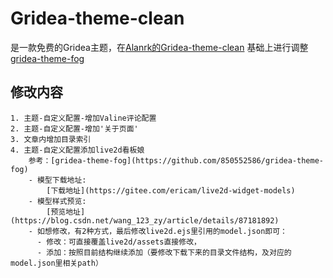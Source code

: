 # Gridea-theme-clean
是一款免费的Gridea主题，在[Alanrk的Gridea-theme-clean](https://github.com/Alanrk/Gridea-theme-clean) 基础上进行调整
[gridea-theme-fog](https://github.com/850552586/gridea-theme-fog)
## 修改内容
    1. 主题-自定义配置-增加Valine评论配置
    2. 主题-自定义配置-增加'关于页面'
    3. 文章内增加目录索引
    4. 主题-自定义配置添加live2d看板娘
        参考：[gridea-theme-fog](https://github.com/850552586/gridea-theme-fog)
        - 模型下载地址: 
            [下载地址](https://gitee.com/ericam/live2d-widget-models)
        - 模型样式预览: 
            [预览地址](https://blog.csdn.net/wang_123_zy/article/details/87181892)
        - 如想修改，有2种方式，最后修改live2d.ejs里引用的model.json即可：
          - 修改：可直接覆盖live2d/assets直接修改，
          - 添加：按照目前结构继续添加（要修改下载下来的目录文件结构，及对应的model.json里相关path）


